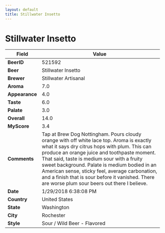 ```yaml
---
layout: default
title: Stillwater Insetto
---
```


# Stillwater Insetto

| Field         | Value     |
|---------------|-----------|
| **BeerID** | 521592 |
| **Beer** | Stillwater Insetto |
| **Brewer** | Stillwater Artisanal |
| **Aroma** | 7.0 |
| **Appearance** | 4.0 |
| **Taste** | 6.0 |
| **Palate** | 3.0 |
| **Overall** | 14.0 |
| **MyScore** | 3.4 |
| **Comments** | Tap at Brew Dog Nottingham. Pours cloudy orange with off white lace top. Aroma is exactly what it says dry citrus hops with plum. This can produce an orange juice and toothpaste moment. That said, taste is medium sour with a fruity sweet background. Palate is medium bodied in an American sense, sticky feel, average carbonation, and a finish that is sour before it vanished. There are worse plum sour beers out there I believe. |
| **Date** | 1/29/2018 6:38:08 PM |
| **Country** | United States |
| **State** | Washington |
| **City** | Rochester |
| **Style** | Sour / Wild Beer - Flavored |
